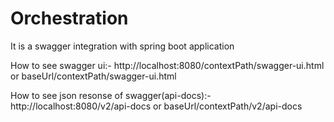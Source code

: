 # Orchestration
It is a swagger integration with spring boot application

How to see swagger ui:- http://localhost:8080/contextPath/swagger-ui.html or baseUrl/contextPath/swagger-ui.html

How to see json resonse of swagger(api-docs):- http://localhost:8080/v2/api-docs or  baseUrl/contextPath/v2/api-docs
